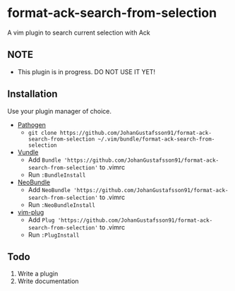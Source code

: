 # format-ack-search-from-selection
A vim plugin to search current selection with Ack

## NOTE
- This plugin is in progress. DO NOT USE IT YET!

## Installation

Use your plugin manager of choice.

- [Pathogen](https://github.com/tpope/vim-pathogen)
  - `git clone https://github.com/JohanGustafsson91/format-ack-search-from-selection ~/.vim/bundle/format-ack-search-from-selection`
- [Vundle](https://github.com/gmarik/vundle)
  - Add `Bundle 'https://github.com/JohanGustafsson91/format-ack-search-from-selection'` to .vimrc
  - Run `:BundleInstall`
- [NeoBundle](https://github.com/Shougo/neobundle.vim)
  - Add `NeoBundle 'https://github.com/JohanGustafsson91/format-ack-search-from-selection'` to .vimrc
  - Run `:NeoBundleInstall`
- [vim-plug](https://github.com/junegunn/vim-plug)
  - Add `Plug 'https://github.com/JohanGustafsson91/format-ack-search-from-selection'` to .vimrc
  - Run `:PlugInstall`

## Todo

1. Write a plugin
2. Write documentation

